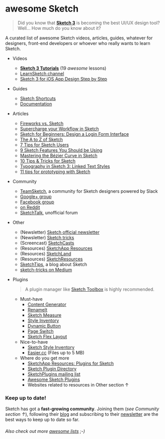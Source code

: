 # awesome Sketch
> Did you know that [**Sketch 3**](http://bohemiancoding.com/sketch/) is becoming the best UI/UX design tool? Well... How much do you know about it?

A curated list of awesome Sketch videos, articles, guides, whatever for designers, front-end developers or whoever who really wants to learn Sketch.

- Videos
  - **[Sketch 3 Tutorials](https://www.youtube.com/playlist?list=PLLnpHn493BHE6UIsdKYlS5zu-ZYvx22CS)** (19 *awesome* lessons)
  - [LearnSketch channel](https://www.youtube.com/user/learnsketch/videos)
  - [Sketch 3 for iOS App Design Step by Step](https://www.youtube.com/watch?v=6SyFaRNVuUA)

- Guides
  - [Sketch Shortcuts](http://sketchshortcuts.com/)
  - [Documentation](http://www.bohemiancoding.com/sketch/support/documentation/)

- Articles
  - [Fireworks vs. Sketch](http://unitid.nl/english/spot-the-difference-fireworks-and-sketch-3)
  - [Supercharge your Workflow in Sketch](https://medium.com/@bazdeas/supercharge-your-workflow-in-sketch-ebc9e5274845)
  - [Sketch for Beginners: Design a Login Form Interface](http://webdesign.tutsplus.com/tutorials/sketch-for-beginners-design-a-login-form-interface--cms-21534)
  - [The A to Z of Sketch](http://webdesign.tutsplus.com/articles/the-a-to-z-of-sketch--cms-22030)
  - [7 Tips for Sketch Users](https://medium.com/design-idea/7-tips-for-sketch-users-e09c27c7ce08)
  - [9 Sketch Features You Should be Using](http://webdesign.tutsplus.com/tutorials/9-sketch-features-you-should-be-using--webdesign-18016)
  - [Mastering the Bézier Curve in Sketch](https://medium.com/sketch-app/mastering-the-bezier-curve-in-sketch-4da8fdf0dbbb)
  - [10 Tips & Tricks for Sketch](http://saloon.io/10-tips-tricks-for-sketch/)
  - [Typography in Sketch 3: Linked Text Styles](https://medium.com/@ericajaclyn/typography-in-sketch-3-linked-text-styles-9946a32af688)
  - [11 tips for prototyping with Sketch](http://blog.invisionapp.com/11-tips-for-prototyping-with-sketch/)

- Community
  - [TeamSketch](http://teamsketch.io/), a community for Sketch designers powered by Slack
  - [Google+ group](https://plus.google.com/communities/105292892811319179094)
  - [Facebook group](https://www.facebook.com/groups/sketchformac/)
  - [on Reddit](http://www.reddit.com/r/sketchapp)
  - [SketchTalk](http://sketchtalk.io/), unofficial forum

- Other
  - (Newsletter) [Sketch official newsletter](https://bohemian.curated.co/)
  - (Newsletter) [Sketch tricks](http://sketchtricks.com/)
  - (Screencast) [SketchCasts](http://www.sketchcasts.net/)
  - (Resources) [SketchApp Resources](http://www.sketchappsources.com/)
  - (Resources) [SketchLand](http://sketch.land)
  - (Resources) [SketchResources](http://sketchresources.com/)
  - [SketchTips](http://www.sketchtips.info/), a blog about Sketch
  - [sketch-tricks on Medium](https://medium.com/sketch-tricks)

- Plugins 
  > A plugin manager like [Sketch Toolbox](http://sketchtoolbox.com/) is highly recommended.

  - Must-have
    - [Content Generator](https://github.com/timuric/Content-generator-sketch-plugin)
    - [RenameIt](https://github.com/rodi01/RenameIt)
    - [Sketch Measure](https://github.com/utom/sketch-measure)
    - [Style Inventory](https://github.com/getflourish/Sketch-Style-Inventory/)
    - [Dynamic Button](https://github.com/ddwht/sketch-dynamic-button)
    - [Page Switch](https://github.com/mauehara/sketch-page-switch)
    - [Sketch Flex Layout](https://github.com/hrescak/Sketch-Flex-Layout)
  - Nice-to-have
    - [Sketch Style Inventory](https://github.com/getflourish/Sketch-Style-Inventory/)
    - [Easier.cc](http://easier.cc/) (Files up to 5 MB)
  - Where do you get more
    - [SketchApp Resources: Plugins for Sketch](http://www.sketchappsources.com/plugins.html)
    - [Sketch Plugin Directory](https://github.com/sketchplugins/plugin-directory)
    - [SketchPlugins mailing list](http://sketchplugins.com/)
    - [Awesome Sketch Plugins](http://awesome-sket.ch/)
    - Websites related to resources in Other section ↑

### Keep up to date!
Sketch has got a **fast-growing community**. Joining them (*see Community section ↑*), following their [blog](http://bohemiancoding.tumblr.com/) and subscribing to their [newsletter](https://bohemian.curated.co/) are the best ways to keep up to date so far.

###### Also check out more [awesome lists](https://github.com/sindresorhus/awesome) ;-)
